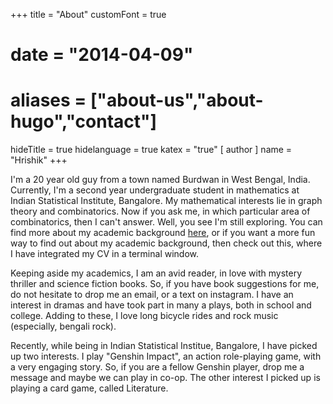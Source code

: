 +++
title = "About"
customFont = true
# date = "2014-04-09"
# aliases = ["about-us","about-hugo","contact"]
hideTitle = true
hidelanguage = true
katex = "true"
[ author ]
  name = "Hrishik"
+++

I'm a 20 year old guy from a town named Burdwan in West Bengal, India. Currently, I'm a second year undergraduate student in mathematics at Indian Statistical Institute, Bangalore. My mathematical interests lie in graph theory and combinatorics. Now if you ask me, in which particular area of combinatorics, then I can't answer. Well, you see I'm still exploring. You can find more about my academic background [here](/cv/), or if you want a more fun way to find out about my academic background, then check out this, where I have integrated my CV in a terminal window. 

Keeping aside my academics, I am an avid reader, in love with mystery thriller and science fiction books. So, if you have book suggestions for me, do not hesitate to drop me an email, or a text on instagram. I have an interest in dramas and have took part in many a plays, both in school and college. Adding to these, I love long bicycle rides and rock music (especially, bengali rock).

Recently, while being in Indian Statistical Institue, Bangalore, I have picked up two interests. I play "Genshin Impact", an action role-playing game, with a very engaging story. So, if you are a fellow Genshin player, drop me a message and maybe we can play in co-op. The other interest I picked up is playing a card game, called Literature.  
